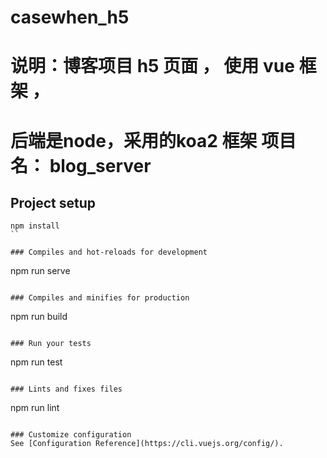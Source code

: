 # casewhen_h5
# 说明：博客项目 h5 页面 ， 使用 vue 框架 ， 
# 后端是node，采用的koa2 框架   项目名： blog_server 
## Project setup 
``` 
npm install  
``

### Compiles and hot-reloads for development
```
npm run serve
```

### Compiles and minifies for production
```
npm run build
```

### Run your tests
```
npm run test
```

### Lints and fixes files
```
npm run lint
```

### Customize configuration
See [Configuration Reference](https://cli.vuejs.org/config/).
